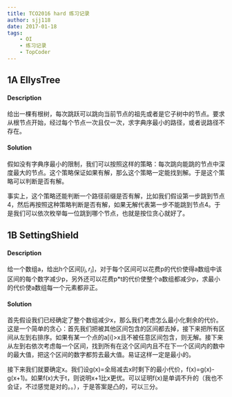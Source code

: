 ```yaml
---
title: TCO2016 hard 练习记录
author: sjj118
date: 2017-01-18
tags:
    - OI
    - 练习记录
    - TopCoder
---
```


## 1A EllysTree

#### Description

给出一棵有根树，每次跳跃可以跳向当前节点的祖先或者是它子树中的节点。要求从根节点开始，经过每个节点一次且仅一次，求字典序最小的路径，或者说路径不存在。

#### Solution

假如没有字典序最小的限制，我们可以按照这样的策略：每次跳向能跳的节点中深度最大的节点。这个策略保证如果有解，那么这个策略一定能找到解。于是这个策略可以判断是否有解。

事实上，这个策略还能判断一个路径前缀是否有解，比如我们假设第一步跳到节点4，然后再按照这种策略判断是否有解，如果无解代表第一步不能跳到节点4。于是我们可以依次枚举每一位跳到哪个节点，也就是按位贪心就好了。

## 1B SettingShield

#### Description

给一个数组a，给出h个区间$[l_i,r_i]$，对于每个区间可以花费p的代价使得a数组中该区间的每个数字减少p，另外还可以花费p*t的代价使整个a数组都减少p，求最小的代价使a数组每一个元素都非正。

#### Solution

首先假设我们已经确定了整个数组减少x，那么我们考虑怎么最小化剩余的代价。这是一个简单的贪心：首先我们把被其他区间包含的区间都去掉，接下来把所有区间从左到右排序。如果有某一个点的a[i]>x且不被任意区间包含，则无解。接下来从左到右依次考虑每一个区间，找到所有在这个区间内且不在下一个区间内的数中的最大值，把这个区间的数字都剪去最大值。易证这样一定是最小的。

接下来我们就要确定x。我们设g(x)=全局减去x时剩下的最小代价，f(x)=g(x)-g(x+1)。如果f(x)大于t，则说明x+1比x更优。可以证明f(x)是单调不升的（我也不会证，不过感觉是对的。。），于是答案是凸的，可以三分。

